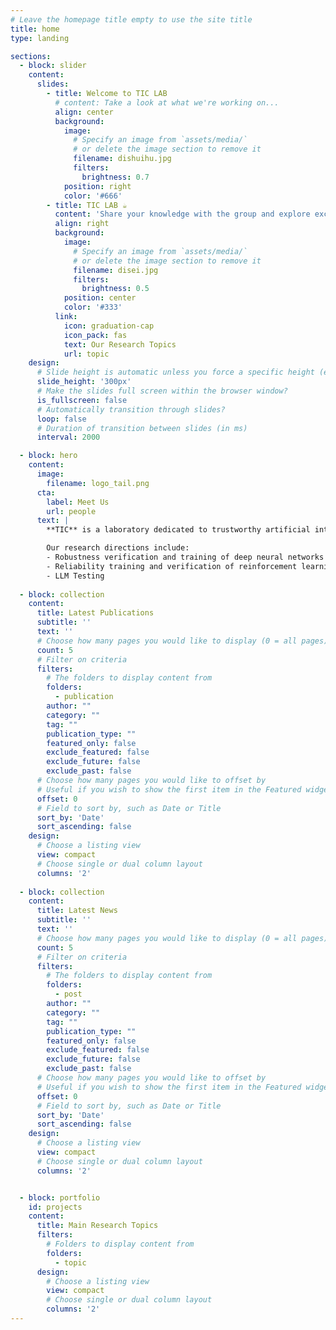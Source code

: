```yaml
---
# Leave the homepage title empty to use the site title
title: home
type: landing

sections:
  - block: slider
    content:
      slides:
        - title: Welcome to TIC LAB
          # content: Take a look at what we're working on...
          align: center
          background:
            image:
              # Specify an image from `assets/media/`
              # or delete the image section to remove it
              filename: dishuihu.jpg
              filters:
                brightness: 0.7
            position: right
            color: '#666'
        - title: TIC LAB ☕️
          content: 'Share your knowledge with the group and explore exciting new topics together!'
          align: right
          background:
            image:
              # Specify an image from `assets/media/`
              # or delete the image section to remove it
              filename: disei.jpg
              filters:
                brightness: 0.5
            position: center
            color: '#333'
          link:
            icon: graduation-cap
            icon_pack: fas
            text: Our Research Topics
            url: topic
    design:
      # Slide height is automatic unless you force a specific height (e.g. '400px')
      slide_height: '300px'
      # Make the slides full screen within the browser window?
      is_fullscreen: false
      # Automatically transition through slides?
      loop: false
      # Duration of transition between slides (in ms)
      interval: 2000

  - block: hero
    content:
      image:
        filename: logo_tail.png
      cta:
        label: Meet Us  
        url: people
      text: |
        **TIC** is a laboratory dedicated to trustworthy artificial intelligence research, affiliated with the School of Software Engineering at East China Normal University. Our goal is to develop safe, reliable, and transparent AI systems.

        Our research directions include:
        - Robustness verification and training of deep neural networks
        - Reliability training and verification of reinforcement learning system
        - LLM Testing
  
  - block: collection
    content:
      title: Latest Publications
      subtitle: ''
      text: ''
      # Choose how many pages you would like to display (0 = all pages)
      count: 5
      # Filter on criteria
      filters:
        # The folders to display content from
        folders:
          - publication
        author: ""
        category: ""
        tag: ""
        publication_type: ""
        featured_only: false
        exclude_featured: false
        exclude_future: false
        exclude_past: false
      # Choose how many pages you would like to offset by
      # Useful if you wish to show the first item in the Featured widget
      offset: 0
      # Field to sort by, such as Date or Title
      sort_by: 'Date'
      sort_ascending: false
    design:
      # Choose a listing view
      view: compact
      # Choose single or dual column layout
      columns: '2'
  
  - block: collection
    content:
      title: Latest News
      subtitle: ''
      text: ''
      # Choose how many pages you would like to display (0 = all pages)
      count: 5
      # Filter on criteria
      filters:
        # The folders to display content from
        folders:
          - post
        author: ""
        category: ""
        tag: ""
        publication_type: ""
        featured_only: false
        exclude_featured: false
        exclude_future: false
        exclude_past: false
      # Choose how many pages you would like to offset by
      # Useful if you wish to show the first item in the Featured widget
      offset: 0
      # Field to sort by, such as Date or Title
      sort_by: 'Date'
      sort_ascending: false
    design:
      # Choose a listing view
      view: compact
      # Choose single or dual column layout
      columns: '2'


  - block: portfolio
    id: projects
    content:
      title: Main Research Topics
      filters:
        # Folders to display content from
        folders:
          - topic
      design:
        # Choose a listing view
        view: compact
        # Choose single or dual column layout
        columns: '2'
---
```

